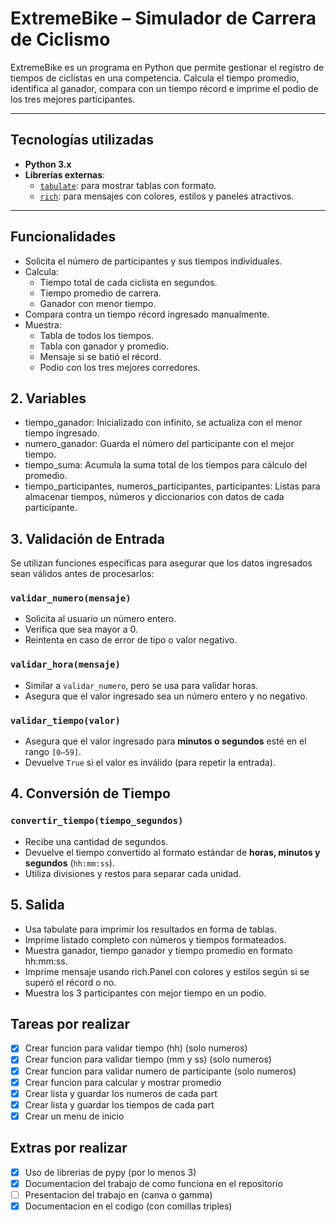 # ExtremeBike – Simulador de Carrera de Ciclismo

ExtremeBike es un programa en Python que permite gestionar el registro de tiempos de ciclistas en una competencia. Calcula el tiempo promedio, identifica al ganador, compara con un tiempo récord e imprime el podio de los tres mejores participantes.

---

## Tecnologías utilizadas

- **Python 3.x**
- **Librerías externas**:
  - [`tabulate`](https://pypi.org/project/tabulate/): para mostrar tablas con formato.
  - [`rich`](https://pypi.org/project/rich/): para mensajes con colores, estilos y paneles atractivos.

---

## Funcionalidades

- Solicita el número de participantes y sus tiempos individuales.
- Calcula:
  - Tiempo total de cada ciclista en segundos.
  - Tiempo promedio de carrera.
  - Ganador con menor tiempo.
- Compara contra un tiempo récord ingresado manualmente.
- Muestra:
  - Tabla de todos los tiempos.
  - Tabla con ganador y promedio.
  - Mensaje si se batió el récord.
  - Podio con los tres mejores corredores.

## 2. Variables

- tiempo_ganador: Inicializado con infinito, se actualiza con el menor tiempo ingresado.
- numero_ganador: Guarda el número del participante con el mejor tiempo.
- tiempo_suma: Acumula la suma total de los tiempos para cálculo del promedio.
- tiempo_participantes, numeros_participantes, participantes: Listas para almacenar tiempos, números y diccionarios con datos de cada participante.

## 3. Validación de Entrada

Se utilizan funciones específicas para asegurar que los datos ingresados sean válidos antes de procesarlos:

### `validar_numero(mensaje)`
- Solicita al usuario un número entero.
- Verifica que sea mayor a 0.
- Reintenta en caso de error de tipo o valor negativo.

### `validar_hora(mensaje)`
- Similar a `validar_numero`, pero se usa para validar horas.
- Asegura que el valor ingresado sea un número entero y no negativo.

### `validar_tiempo(valor)`
- Asegura que el valor ingresado para **minutos o segundos** esté en el rango `[0–59]`.
- Devuelve `True` si el valor es inválido (para repetir la entrada).

## 4. Conversión de Tiempo

### `convertir_tiempo(tiempo_segundos)`
- Recibe una cantidad de segundos.
- Devuelve el tiempo convertido al formato estándar de **horas, minutos y segundos** (`hh:mm:ss`).
- Utiliza divisiones y restos para separar cada unidad.

## 5. Salida

- Usa tabulate para imprimir los resultados en forma de tablas.
- Imprime listado completo con números y tiempos formateados.
- Muestra ganador, tiempo ganador y tiempo promedio en formato hh:mm:ss.
- Imprime mensaje usando rich.Panel con colores y estilos según si se superó el récord o no.
- Muestra los 3 participantes con mejor tiempo en un podio. 

## Tareas por realizar

- [x] Crear funcion para validar tiempo (hh) (solo numeros)
- [x] Crear funcion para validar tiempo (mm y ss) (solo numeros)
- [x] Crear funcion para validar numero de participante (solo numeros)
- [x] Crear funcion para calcular y mostrar promedio
- [x] Crear lista y guardar los numeros de cada part
- [x] Crear lista y guardar los tiempos de cada part
- [x] Crear un menu de inicio

## Extras por realizar

- [x] Uso de librerias de pypy (por lo menos 3)
- [x] Documentacion del trabajo de como funciona en el repositorio
- [ ] Presentacion del trabajo en (canva o gamma) 
- [x] Documentacion en el codigo (con comillas triples)
